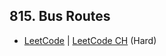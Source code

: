 ## 815. Bus Routes

-  [LeetCode](https://leetcode.com/problems/bus-routes/) | [LeetCode CH](https://leetcode.cn/problems/bus-routes/) (Hard)
